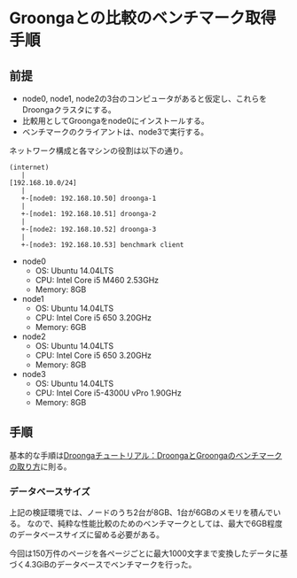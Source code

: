 # Groongaとの比較のベンチマーク取得手順

## 前提

 * node0, node1, node2の3台のコンピュータがあると仮定し、これらをDroongaクラスタにする。
 * 比較用としてGroongaをnode0にインストールする。
 * ベンチマークのクライアントは、node3で実行する。

ネットワーク構成と各マシンの役割は以下の通り。

    (internet)
       |
    [192.168.10.0/24]
       |
       +-[node0: 192.168.10.50] droonga-1
       |
       +-[node1: 192.168.10.51] droonga-2
       |
       +-[node2: 192.168.10.52] droonga-3
       |
       +-[node3: 192.168.10.53] benchmark client

 * node0
   * OS: Ubuntu 14.04LTS
   * CPU: Intel Core i5 M460 2.53GHz
   * Memory: 8GB
 * node1
   * OS: Ubuntu 14.04LTS
   * CPU: Intel Core i5 650 3.20GHz
   * Memory: 6GB
 * node2
   * OS: Ubuntu 14.04LTS
   * CPU: Intel Core i5 650 3.20GHz
   * Memory: 8GB
 * node3
   * OS: Ubuntu 14.04LTS
   * CPU: Intel Core i5-4300U vPro 1.90GHz
   * Memory: 8GB

## 手順

基本的な手順は[Droongaチュートリアル：DroongaとGroongaのベンチマークの取り方](http://droonga.org/ja/tutorial/1.0.8/benchmark/)に則る。

### データベースサイズ

上記の検証環境では、ノードのうち2台が8GB、1台が6GBのメモリを積んでいる。
なので、純粋な性能比較のためのベンチマークとしては、最大で6GB程度のデータベースサイズに留める必要がある。

今回は150万件のページを各ページごとに最大1000文字まで変換したデータに基づく4.3GiBのデータベースでベンチマークを行った。

